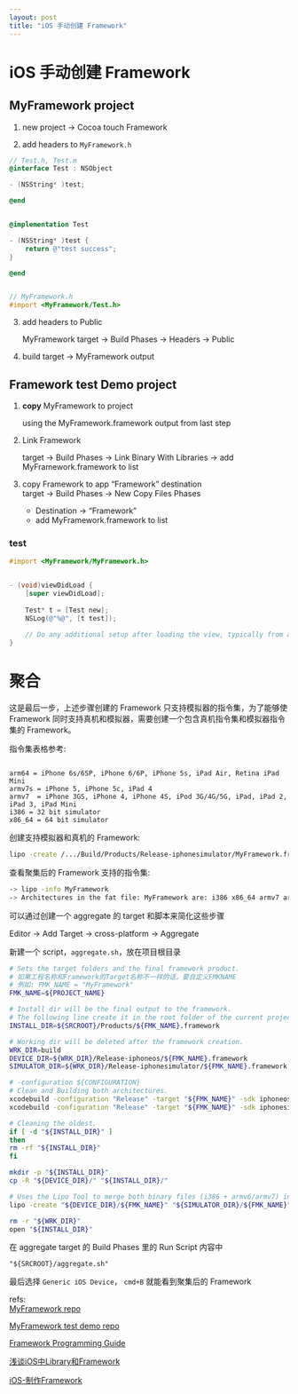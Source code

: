 ```yaml
---
layout: post
title: "iOS 手动创建 Framework"
---
```


# iOS 手动创建 Framework

## MyFramework project

1. new project -> Cocoa touch Framework

2. add headers to `MyFramework.h`

```objective-c
// Test.h, Test.m
@interface Test : NSObject

- (NSString* )test;

@end


@implementation Test

- (NSString* )test {
    return @"test success";
}

@end


// MyFramework.h
#import <MyFramework/Test.h>

```

3. add headers to Public

    MyFramework target -> Build Phases -> Headers -> Public

4. build target -> MyFramework output

## Framework test Demo project

1. **copy** MyFramework to project

    using the MyFramework.framework output from last step

2. Link Framework

    target -> Build Phases -> Link Binary With Libraries -> add MyFramework.framework to list

3. copy Framework to app “Framework” destination  
    target -> Build Phases -> New Copy Files Phases
    - Destination -> “Framework”
    - add MyFramework.framework to list

### test

```objective-c
#import <MyFramework/MyFramework.h>


- (void)viewDidLoad {
    [super viewDidLoad];
    
    Test* t = [Test new];
    NSLog(@"%@", [t test]);
    
    // Do any additional setup after loading the view, typically from a nib.
}

```



# 聚合

这是最后一步，上述步骤创建的 Framework 只支持模拟器的指令集，为了能够使 Framework 同时支持真机和模拟器，需要创建一个包含真机指令集和模拟器指令集的 Framework。

指令集表格参考:


```

arm64 = iPhone 6s/6SP, iPhone 6/6P, iPhone 5s, iPad Air, Retina iPad Mini
armv7s = iPhone 5, iPhone 5c, iPad 4
armv7  = iPhone 3GS, iPhone 4, iPhone 4S, iPod 3G/4G/5G, iPad, iPad 2, iPad 3, iPad Mini   
i386 = 32 bit simulator
x86_64 = 64 bit simulator
```



创建支持模拟器和真机的 Framework:

```sh
lipo -create /.../Build/Products/Release-iphonesimulator/MyFramework.framework/MyFramework  /.../Build/Products/Release-iphoneos/MyFramework.framework/MyFramework  -output MyFramework
```



 查看聚集后的 Framework 支持的指令集:

```sh
-> lipo -info MyFramework
-> Architectures in the fat file: MyFramework are: i386 x86_64 armv7 arm64 
```



可以通过创建一个 aggregate 的 target 和脚本来简化这些步骤

Editor -> Add Target -> cross-platform -> Aggregate



新建一个 script，`aggregate.sh`，放在项目根目录

```sh
# Sets the target folders and the final framework product.
# 如果工程名称和Framework的Target名称不一样的话，要自定义FMKNAME
# 例如: FMK_NAME = "MyFramework"
FMK_NAME=${PROJECT_NAME}

# Install dir will be the final output to the framework.
# The following line create it in the root folder of the current project.
INSTALL_DIR=${SRCROOT}/Products/${FMK_NAME}.framework

# Working dir will be deleted after the framework creation.
WRK_DIR=build
DEVICE_DIR=${WRK_DIR}/Release-iphoneos/${FMK_NAME}.framework
SIMULATOR_DIR=${WRK_DIR}/Release-iphonesimulator/${FMK_NAME}.framework

# -configuration ${CONFIGURATION}
# Clean and Building both architectures.
xcodebuild -configuration "Release" -target "${FMK_NAME}" -sdk iphoneos clean build
xcodebuild -configuration "Release" -target "${FMK_NAME}" -sdk iphonesimulator clean build

# Cleaning the oldest.
if [ -d "${INSTALL_DIR}" ]
then
rm -rf "${INSTALL_DIR}"
fi

mkdir -p "${INSTALL_DIR}"
cp -R "${DEVICE_DIR}/" "${INSTALL_DIR}/"

# Uses the Lipo Tool to merge both binary files (i386 + armv6/armv7) into one Universal final product.
lipo -create "${DEVICE_DIR}/${FMK_NAME}" "${SIMULATOR_DIR}/${FMK_NAME}" -output "${INSTALL_DIR}/${FMK_NAME}"

rm -r "${WRK_DIR}"
open "${INSTALL_DIR}"

```

在 aggregate target 的 Build Phases 里的 Run Script 内容中 

`"${SRCROOT}/aggregate.sh"`

最后选择 `Generic iOS Device`， `cmd+B` 就能看到聚集后的 Framework



refs:  
[MyFramework repo](https://bitbucket.org/songzhou/ios-framework)

[MyFramework test demo repo](https://bitbucket.org/songzhou/ios-framework-demo)

[Framework Programming Guide](https://developer.apple.com/library/content/documentation/MacOSX/Conceptual/BPFrameworks/Tasks/CreatingFrameworks.html)

[浅谈iOS中Library和Framework](http://blog.coryphaei.com/2015/12/30/浅谈iOS中Library和Framework/)

[iOS-制作Framework](http://www.jianshu.com/p/ef3d5b7e7006)